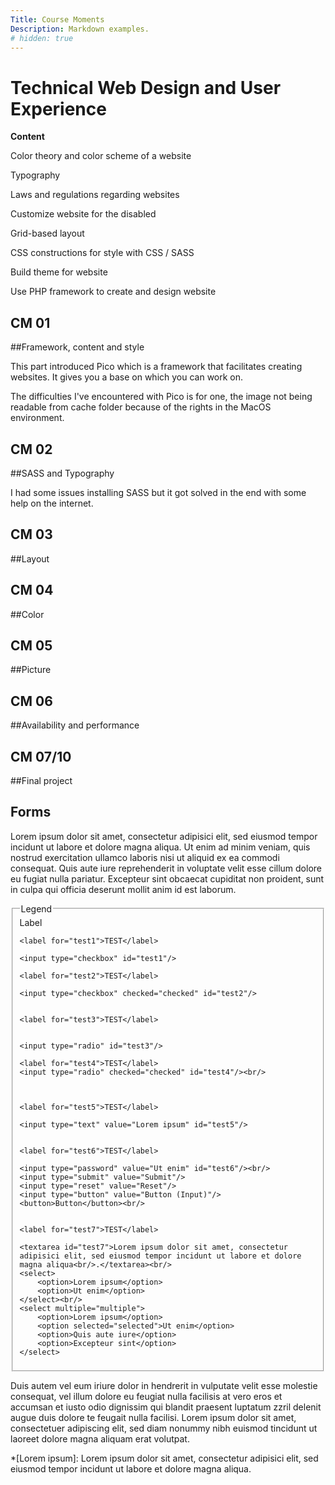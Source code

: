 ```yaml
---
Title: Course Moments
Description: Markdown examples.
# hidden: true
---
```


Technical Web Design and User Experience
==================
<b>Content</b>

Color theory and color scheme of a website

Typography

Laws and regulations regarding websites

Customize website for the disabled

Grid-based layout

CSS constructions for style with CSS / SASS

Build theme for website

Use PHP framework to create and design website

CM 01
----
##Framework, content and style

This part introduced Pico which is a framework that facilitates creating websites. It gives you a base on which you can work on.

The difficulties I've encountered with Pico is for one, the image not being readable from cache folder because of the rights in the MacOS environment.



CM 02
----
##SASS and Typography

I had some issues installing SASS but it got solved in the end with some help on the internet.

CM 03
----
##Layout

CM 04
----
##Color

CM 05
----
##Picture

CM 06
----
##Availability and performance

CM 07/10
----
##Final project



Forms
-----

Lorem ipsum dolor sit amet, consectetur adipisici elit, sed eiusmod tempor incidunt ut labore et dolore magna aliqua. Ut enim ad minim veniam, quis nostrud exercitation ullamco laboris nisi ut aliquid ex ea commodi consequat. Quis aute iure reprehenderit in voluptate velit esse cillum dolore eu fugiat nulla pariatur. Excepteur sint obcaecat cupiditat non proident, sunt in culpa qui officia deserunt mollit anim id est laborum.

<fieldset class="fieldSetCustomColor">
    <legend>Legend</legend>
    <label>Label</label>

    <label for="test1">TEST</label>

    <input type="checkbox" id="test1"/>

    <label for="test2">TEST</label>

    <input type="checkbox" checked="checked" id="test2"/>


    <label for="test3">TEST</label>


    <input type="radio" id="test3"/>

    <label for="test4">TEST</label>
    <input type="radio" checked="checked" id="test4"/><br/>



    <label for="test5">TEST</label>

    <input type="text" value="Lorem ipsum" id="test5"/>


    <label for="test6">TEST</label>

    <input type="password" value="Ut enim" id="test6"/><br/>
    <input type="submit" value="Submit"/>
    <input type="reset" value="Reset"/>
    <input type="button" value="Button (Input)"/>
    <button>Button</button><br/>


    <label for="test7">TEST</label>

    <textarea id="test7">Lorem ipsum dolor sit amet, consectetur adipisici elit, sed eiusmod tempor incidunt ut labore et dolore magna aliqua<br/>.</textarea><br/>
    <select>
        <option>Lorem ipsum</option>
        <option>Ut enim</option>
    </select><br/>
    <select multiple="multiple">
        <option>Lorem ipsum</option>
        <option selected="selected">Ut enim</option>
        <option>Quis aute iure</option>
        <option>Excepteur sint</option>
    </select>
</fieldset>

Duis autem vel eum iriure dolor in hendrerit in vulputate velit esse molestie consequat, vel illum dolore eu feugiat nulla facilisis at vero eros et accumsan et iusto odio dignissim qui blandit praesent luptatum zzril delenit augue duis dolore te feugait nulla facilisi. Lorem ipsum dolor sit amet, consectetuer adipiscing elit, sed diam nonummy nibh euismod tincidunt ut laoreet dolore magna aliquam erat volutpat.

*[Lorem ipsum]: Lorem ipsum dolor sit amet, consectetur adipisici elit, sed eiusmod tempor incidunt ut labore et dolore magna aliqua.

[Link]: %base_url% "Ut enim ad minim veniam, quis nostrud exercitation ullamco laboris nisi ut aliquid ex ea commodi consequat."

[^1]: Quis aute iure reprehenderit in voluptate velit esse cillum dolore eu fugiat nulla pariatur.
[^2]: Excepteur sint obcaecat cupiditat non proident, sunt in culpa qui officia deserunt mollit anim id est laborum.
